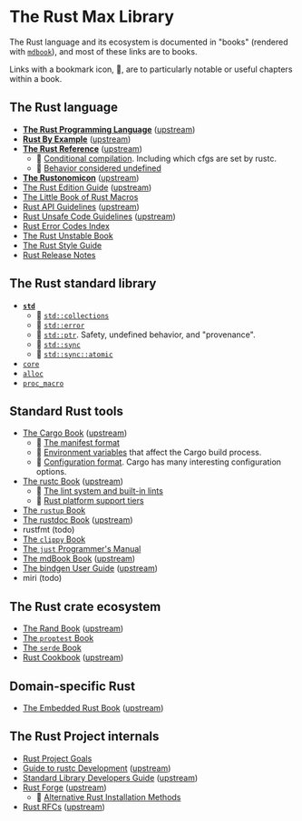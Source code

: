 <!-- GENERATED FILE DO NOT EDIT -->

# The Rust Max Library

The Rust language and its ecosystem is documented in "books"
(rendered with [`mdbook`]), and most of these links are to books.

Links with a bookmark icon, 🔖, are to particularly
notable or useful chapters within a book.

## The Rust language

- **[The Rust Programming Language](../library/trpl/)** ([upstream](https://doc.rust-lang.org/book/))
- **[Rust By Example](../library/rust-by-example/)** ([upstream](https://doc.rust-lang.org/rust-by-example/))
- **[The Rust Reference](../library/reference/)** ([upstream](https://doc.rust-lang.org/reference/))
  - 🔖 [Conditional compilation](../library/reference/conditional-compilation.html).
       Including which cfgs are set by rustc.
  - 🔖 [Behavior considered undefined](../library/reference/behavior-considered-undefined.html)
- **[The Rustonomicon](../library/nomicon/)** ([upstream](https://doc.rust-lang.org/nomicon/))
- [The Rust Edition Guide](../library/edition-guide/) ([upstream](https://doc.rust-lang.org/edition-guide/))
- [The Little Book of Rust Macros](https://veykril.github.io/tlborm/)
- [Rust API Guidelines](../library/api-guidelines/) ([upstream](https://rust-lang.github.io/api-guidelines/))
- [Rust Unsafe Code Guidelines](../library/unsafe-code-guidelines/) ([upstream](https://rust-lang.github.io/unsafe-code-guidelines/))
- [Rust Error Codes Index](https://doc.rust-lang.org/stable/error_codes/error-index.html)
- [The Rust Unstable Book](https://doc.rust-lang.org/unstable-book/)
- [The Rust Style Guide](https://doc.rust-lang.org/nightly/style-guide/index.html)
- [Rust Release Notes](https://doc.rust-lang.org/nightly/releases.html)

## The Rust standard library

- **[`std`](https://doc.rust-lang.org/std/index.html)**
  <!-- duplicated in std.md -->
  - 🔖 [`std::collections`](https://doc.rust-lang.org/std/collections/index.html)
  - 🔖 [`std::error`](https://doc.rust-lang.org/stable/std/error/index.html)
  - 🔖 [`std::ptr`](https://doc.rust-lang.org/std/ptr/index.html).
    Safety, undefined behavior, and "provenance".
  - 🔖 [`std::sync`](https://doc.rust-lang.org/std/sync/index.html)
  - 🔖 [`std::sync::atomic`](https://doc.rust-lang.org/std/atomic/index.html)
- [`core`](https://doc.rust-lang.org/core/index.html)
- [`alloc`](https://doc.rust-lang.org/alloc/index.html)
- [`proc_macro`](https://doc.rust-lang.org/proc_macro/index.html)


## Standard Rust tools

<!-- order here is same is in tools.md -->
- [The Cargo Book](../library/cargo-book/) ([upstream](https://doc.rust-lang.org/cargo/))
  - 🔖 [The manifest format](../library/cargo-book/reference/manifest.html)
  - 🔖 [Environment variables](../library/cargo-book/reference/environment-variables.html)
    that affect the Cargo build process.
  - 🔖 [Configuration format](../library/cargo-book/reference/config.html).
    Cargo has many interesting configuration options.
- [The rustc Book](../library/rustc-book/) ([upstream](https://doc.rust-lang.org/rustc/))
  - 🔖 [The lint system and built-in lints](../library/rustc-book/lints/index.html)
  - 🔖 [Rust platform support tiers](../library/rustc-book/platform-support.html)
- [The `rustup` Book](https://rust-lang.github.io/rustup/index.html)
- [The rustdoc Book](../library/rustdoc-book/) ([upstream](https://doc.rust-lang.org/rustdoc/))
- rustfmt (todo)
- [The `clippy` Book](https://doc.rust-lang.org/nightly/clippy/development/infrastructure/book.html)
- [The `just` Programmer's Manual](https://just.systems/man/en/)
- [The mdBook Book](../library/mdbook/) ([upstream](https://rust-lang.github.io/mdBook/))
- [The bindgen User Guide](../library/bindgen/) ([upstream](https://rust-lang.github.io/rust-bindgen/))
- miri (todo)

## The Rust crate ecosystem

- [The Rand Book](../library/rand-book/) ([upstream](https://rust-random.github.io/book/))
- [The `proptest` Book](https://proptest-rs.github.io/proptest/intro.html)
- [The `serde` Book](https://serde.rs/)
- [Rust Cookbook](../library/rust-cookbook/) ([upstream](https://rust-lang-nursery.github.io/rust-cookbook/))

## Domain-specific Rust

- [The Embedded Rust Book](../library/embedded-book/) ([upstream](https://doc.rust-lang.org/stable/embedded-book/))

## The Rust Project internals

- [Rust Project Goals](https://rust-lang.github.io/rust-project-goals/)
- [Guide to rustc Development](../library/rustc-dev-guide/) ([upstream](https://rustc-dev-guide.rust-lang.org/))
- [Standard Library Developers Guide](../library/std-dev-guide/) ([upstream](https://std-dev-guide.rust-lang.org/))
- [Rust Forge](../library/rust-forge/) ([upstream](https://forge.rust-lang.org/))
  - 🔖 [Alternative Rust Installation Methods](../library/rust-forge/infra/other-installation-methods.html)
- [Rust RFCs](../library/rfcs/) ([upstream](https://rust-lang.github.io/rfcs/))



[`mdbook`]: https://github.com/rust-lang/mdBook
